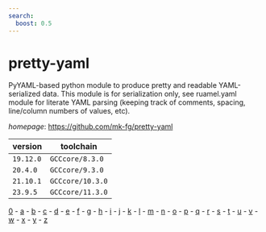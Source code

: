 ```yaml
---
search:
  boost: 0.5
---
```

# pretty-yaml

PyYAML-based python module to produce pretty and readable YAML-serialized data. This module is for serialization only, see ruamel.yaml module for literate YAML parsing (keeping track of comments, spacing, line/column numbers of values, etc).

*homepage*: <https://github.com/mk-fg/pretty-yaml>

version | toolchain
--------|----------
``19.12.0`` | ``GCCcore/8.3.0``
``20.4.0`` | ``GCCcore/9.3.0``
``21.10.1`` | ``GCCcore/10.3.0``
``23.9.5`` | ``GCCcore/11.3.0``

[0](../0/index.md) - [a](../a/index.md) - [b](../b/index.md) - [c](../c/index.md) - [d](../d/index.md) - [e](../e/index.md) - [f](../f/index.md) - [g](../g/index.md) - [h](../h/index.md) - [i](../i/index.md) - [j](../j/index.md) - [k](../k/index.md) - [l](../l/index.md) - [m](../m/index.md) - [n](../n/index.md) - [o](../o/index.md) - [p](../p/index.md) - [q](../q/index.md) - [r](../r/index.md) - [s](../s/index.md) - [t](../t/index.md) - [u](../u/index.md) - [v](../v/index.md) - [w](../w/index.md) - [x](../x/index.md) - [y](../y/index.md) - [z](../z/index.md)

